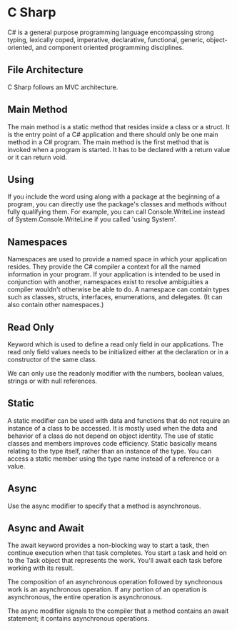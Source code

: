 # C Sharp

C# is a general purpose programming language encompassing strong typing, lexically coped, imperative, declarative, functional, generic, object-oriented, and component oriented programming disciplines.

## File Architecture

C Sharp follows an MVC architecture.

## Main Method

The main method is a static method that resides inside a class or a struct. It is the entry point of a C# application and there should only be one main method in a C# program. The main method is the first method that is invoked when a program is started. It has to be declared with a return value or it can return void.

## Using

If you include the word using along with a package at the beginning of a program, you can directly use the package's classes and methods without fully qualifying them. For example, you can call Console.WriteLine instead of System.Console.WriteLine if you called 'using System'.

## Namespaces

Namespaces are used to provide a named space in which your application resides. They provide the C# compiler a context for all the named information in your program. If your application is intended to be used in conjunction with another, namespaces exist to resolve ambiguities a compiler wouldn't otherwise be able to do. A namespace can contain types such as classes, structs, interfaces, enumerations, and delegates. (It can also contain other namespaces.)

## Read Only

Keyword which is used to define a read only field in our applications. The read only field values needs to be initialized either at the declaration or in a constructor of the same class.

We can only use the readonly modifier with the numbers, boolean values, strings or with null references.

## Static

A static modifier can be used with data and functions that do not require an instance of a class to be accessed. It is mostly used when the data and behavior of a class do not depend on object identity. The use of static classes and members improves code efficiency. Static basically means relating to the type itself, rather than an instance of the type. You can access a static member using the type name instead of a reference or a value. 

## Async

Use the async modifier to specify that a method is asynchronous. 

## Async and Await

The await keyword provides a non-blocking way to start a task, then continue execution when that task completes. You start a task and hold on to the Task object that represents the work. You'll await each task before working with its result. 

The composition of an asynchronous operation followed by synchronous work is an asynchronous operation. If any portion of an operation is asynchronous, the entire operation is asynchronous. 

The async modifier signals to the compiler that a method contains an await statement; it contains asynchronous operations. 